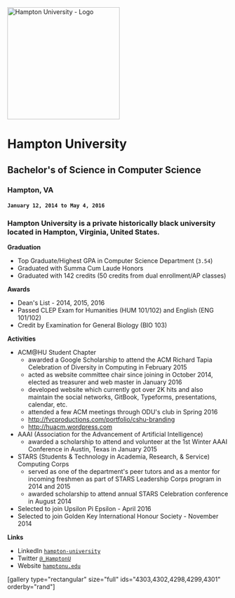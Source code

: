 <img class="size-full wp-image-4296" src="https://fvcproductions.files.wordpress.com/2016/02/hu.png" alt="Hampton University - Logo" width="256" height="256" />

# Hampton University
## Bachelor's of Science in Computer Science
### Hampton, VA
#### `January 12, 2014 to May 4, 2016`

<h3 class="intro">Hampton University is a private historically black university located in Hampton, Virginia, United States.</h3>

**Graduation**

- Top Graduate/Highest GPA in Computer Science Department (`3.54`)
- Graduated with Summa Cum Laude Honors
- Graduated with 142 credits (50 credits from dual enrollment/AP classes)

**Awards**

- Dean's List - 2014, 2015, 2016
- Passed CLEP Exam for Humanities (HUM 101/102) and English (ENG 101/102)
- Credit by Examination for General Biology (BIO 103)

**Activities**

- ACM@HU Student Chapter
    + awarded a Google Scholarship to attend the ACM Richard Tapia Celebration of Diversity in Computing in February 2015
    + acted as website committee chair since joining in October 2014, elected as treasurer and web master in January 2016
    + developed website which currently got over 2K hits and also maintain the social networks, GitBook, Typeforms, presentations, calendar, etc.
    + attended a few ACM meetings through ODU's club in Spring 2016
    + http://fvcproductions.com/portfolio/cshu-branding
    + http://huacm.wordpress.com
- AAAI (Association for the Advancement of Artificial Intelligence)
    + awarded a scholarship to attend and volunteer at the 1st Winter AAAI Conference in Austin, Texas in January 2015
- STARS (Students & Technology in Academia, Research, & Service) Computing Corps
    + served as one of the department's peer tutors and as a mentor for incoming freshmen as part of STARS Leadership Corps program in 2014 and 2015
    + awarded scholarship to attend annual STARS Celebration conference in August 2014
- Selected to join Upsilon Pi Epsilon - April 2016
- Selected to join Golden Key International Honour Society - November 2014

**Links**

- LinkedIn <a href="https://www.linkedin.com/edu/hampton-university-19579" target="_blank">`hampton-university`</a>
- Twitter <a href="http://twitter.com/_HamptonU" target="_blank">`@_HamptonU`</a>
- Website <a href="http://hamptonu.edu" target="_blank">`hamptonu.edu`</a>

[gallery type="rectangular" size="full" ids="4303,4302,4298,4299,4301" orderby="rand"]